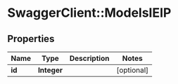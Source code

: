 # SwaggerClient::ModelsIEIP

## Properties
Name | Type | Description | Notes
------------ | ------------- | ------------- | -------------
**id** | **Integer** |  | [optional] 


